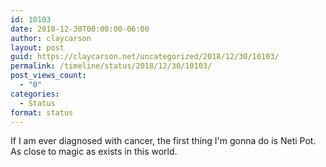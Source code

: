 ```yaml
---
id: 10103
date: 2018-12-30T00:00:00-06:00
author: claycarson
layout: post
guid: https://claycarson.net/uncategorized/2018/12/30/10103/
permalink: /timeline/status/2018/12/30/10103/
post_views_count:
  - "0"
categories:
  - Status
format: status
---
```

If I am ever diagnosed with cancer, the first thing I'm gonna do is Neti Pot. As close to magic as exists in this world.